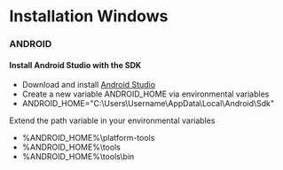 # Installation Windows

### ANDROID

#### Install Android Studio with the SDK

- Download and install [Android Studio](https://developer.android.com/studio)
- Create a new variable ANDROID_HOME via environmental variables
- ANDROID_HOME="C:\Users\Username\AppData\Local\Android\Sdk"

Extend the path variable in your environmental variables

- %ANDROID_HOME%\platform-tools
- %ANDROID_HOME%\tools
- %ANDROID_HOME%\tools\bin
